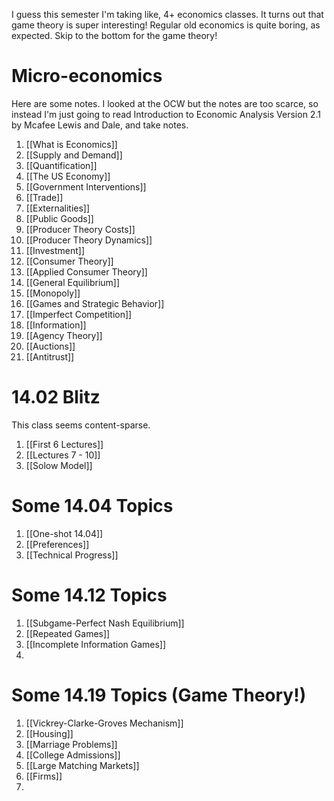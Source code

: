 I guess this semester I'm taking like, 4+ economics classes. It turns out that game theory is super interesting! Regular old economics is quite boring, as expected. Skip to the bottom for the game theory!

# Micro-economics
Here are some notes. I looked at the OCW but the notes are too scarce, so instead I'm just going to read Introduction to Economic Analysis Version 2.1 by Mcafee Lewis and Dale, and take notes.

1. [[What is Economics]]
2. [[Supply and Demand]]
3. [[Quantification]] 
4. [[The US Economy]]
5. [[Government Interventions]]
6. [[Trade]]
7. [[Externalities]]
8. [[Public Goods]]
9. [[Producer Theory Costs]]
10. [[Producer Theory Dynamics]]
11. [[Investment]]
12. [[Consumer Theory]]
13. [[Applied Consumer Theory]]
14. [[General Equilibrium]]
15. [[Monopoly]]
16. [[Games and Strategic Behavior]]
17. [[Imperfect Competition]]
18. [[Information]]
19. [[Agency Theory]]
20. [[Auctions]]
21. [[Antitrust]]

# 14.02 Blitz
This class seems content-sparse.
1. [[First 6 Lectures]]
2. [[Lectures 7 - 10]]
3. [[Solow Model]]

# Some 14.04 Topics

1. [[One-shot 14.04]]
2. [[Preferences]]
3. [[Technical Progress]]

# Some 14.12 Topics
1. [[Subgame-Perfect Nash Equilibrium]]
2. [[Repeated Games]]
3. [[Incomplete Information Games]]
4. 

# Some 14.19 Topics (Game Theory!)

1. [[Vickrey-Clarke-Groves Mechanism]]
2. [[Housing]]
3. [[Marriage Problems]]
4. [[College Admissions]]
5. [[Large Matching Markets]]
6. [[Firms]]
7. 